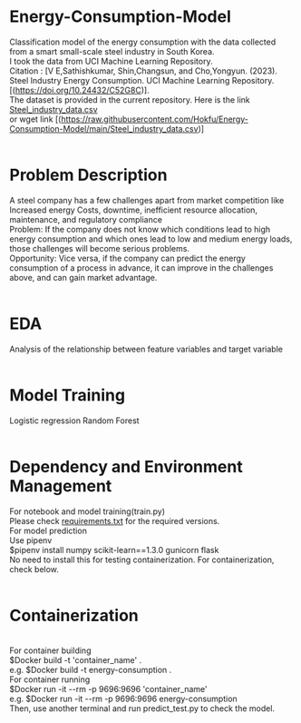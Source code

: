# Energy-Consumption-Model
Classification model of the energy consumption with the data collected from a smart small-scale steel industry in South Korea.<br> 
I took the data from UCI Machine Learning Repository.<br>
Citation : [V E,Sathishkumar, Shin,Changsun, and Cho,Yongyun. (2023). Steel Industry Energy Consumption. UCI Machine Learning Repository. [(https://doi.org/10.24432/C52G8C)]. <br>
The dataset is provided in the current repository. Here is the link [Steel_industry_data.csv](https://github.com/Hokfu/Energy-Consumption-Model/blob/main/Steel_industry_data.csv)
<br>
or wget link [(https://raw.githubusercontent.com/Hokfu/Energy-Consumption-Model/main/Steel_industry_data.csv)]
<br>
<br>
# Problem Description
A steel company has a few challenges apart from market competition like Increased energy Costs, downtime, inefficient resource allocation, maintenance, and regulatory compliance <br>
Problem: If the company does not know which conditions lead to high energy consumption and which ones lead to low and medium energy loads, those challenges will become serious problems. <br>
Opportunity: Vice versa, if the company can predict the energy consumption of a process in advance, it can improve in the challenges above, and can gain market advantage.
<br>
<br>
# EDA
Analysis of the relationship between feature variables and target variable
<br>
<br>
# Model Training
Logistic regression
Random Forest
<br>
<br>
# Dependency and Environment Management
For notebook and model training(train.py) <br>
Please check [requirements.txt](https://github.com/Hokfu/Energy-Consumption-Model/blob/main/requirements.txt) for the required versions.
<br>
For model prediction<br>
Use pipenv<br>
$pipenv install numpy scikit-learn==1.3.0 gunicorn flask
<br>
No need to install this for testing containerization. For containerization, check below.
<br>
<br>
# Containerization
<br>
For container building 
<br>
$Docker build -t 'container_name' .<br>
e.g. $Docker build -t energy-consumption .
<br>
For container running
<br>
$Docker run -it --rm -p 9696:9696 'container_name'<br>
e.g. $Docker run -it --rm -p 9696:9696 energy-consumption<br>
Then, use another terminal and run predict_test.py to check the model.









